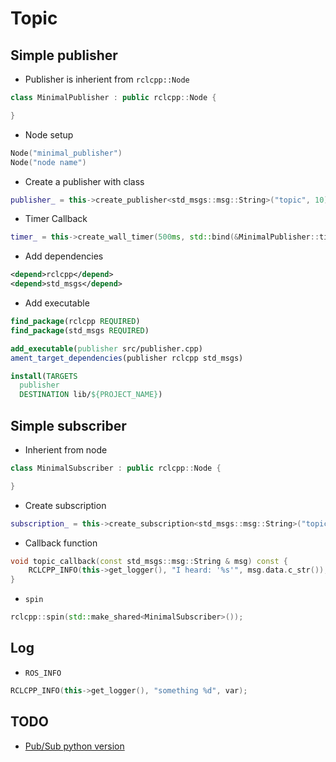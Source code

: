 # Topic

## Simple publisher

- Publisher is inherient from ```rclcpp::Node```
```cpp
class MinimalPublisher : public rclcpp::Node {

}
```

- Node setup
```cpp
Node("minimal_publisher")
Node("node name")
```

- Create a publisher with class
```cpp
publisher_ = this->create_publisher<std_msgs::msg::String>("topic", 10);
```

- Timer Callback
```cpp
timer_ = this->create_wall_timer(500ms, std::bind(&MinimalPublisher::timer_callback, this));
```

- Add dependencies
```xml
<depend>rclcpp</depend>
<depend>std_msgs</depend>
```

- Add executable
```cmake
find_package(rclcpp REQUIRED)
find_package(std_msgs REQUIRED)

add_executable(publisher src/publisher.cpp)
ament_target_dependencies(publisher rclcpp std_msgs)

install(TARGETS
  publisher
  DESTINATION lib/${PROJECT_NAME})
```

## Simple subscriber

- Inherient from node
```cpp
class MinimalSubscriber : public rclcpp::Node {

}
```

- Create subscription
```cpp
subscription_ = this->create_subscription<std_msgs::msg::String>("topic", 10, std::bind(&MinimalSubscriber::topic_callback, this, _1));
```

- Callback function
```cpp
void topic_callback(const std_msgs::msg::String & msg) const {
    RCLCPP_INFO(this->get_logger(), "I heard: '%s'", msg.data.c_str());
}
```

- ```spin```
```cpp
rclcpp::spin(std::make_shared<MinimalSubscriber>());
```

## Log

- ```ROS_INFO```
```cpp
RCLCPP_INFO(this->get_logger(), "something %d", var);
```

## TODO

- [Pub/Sub python version](https://docs.ros.org/en/humble/Tutorials/Beginner-Client-Libraries/Writing-A-Simple-Py-Publisher-And-Subscriber.html)